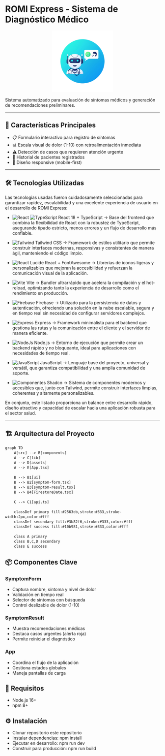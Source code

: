# ROMI Express - Sistema de Diagnóstico Médico

<div align="center">
  <img src="./src/assets/logo1.png" alt="ROMI Express Logo" width="200">
</div>

Sistema automatizado para evaluación de síntomas médicos y generación de recomendaciones preliminares.

---

## 🚀 Características Principales

- 📋 Formulario interactivo para registro de síntomas  
- 📊 Escala visual de dolor (1-10) con retroalimentación inmediata  
- ⚠️ Detección de casos que requieren atención urgente  
- 📑 Historial de pacientes registrados  
- 📱 Diseño responsive (mobile-first)  

---

## 🛠️ Tecnologías Utilizadas

Las tecnologias usadas fueron cuidadosamente seleccionadas para garantizar rapidez, escalabilidad y una excelente experiencia de usuario en el desarrollo de ROMI Express:

-  <img src="https://skillicons.dev/icons?i=react" width="40" alt="React" /> <img src="https://skillicons.dev/icons?i=ts" width="40" alt="TypeScript" />  React 18 + TypeScript → Base del frontend que combina la flexibilidad de React con la robustez de TypeScript, asegurando tipado estricto, menos errores y un flujo de desarrollo más confiable.

- <img src="https://skillicons.dev/icons?i=tailwind" width="40" alt="Tailwind" /> Tailwind CSS → Framework de estilos utilitario que permite construir interfaces modernas, responsivas y consistentes de manera ágil, manteniendo el código limpio.

- <img src="https://skillicons.dev/icons?i=react" width="40" alt="React" /> Lucide React + FontAwesome → Librerías de iconos ligeras y personalizables que mejoran la accesibilidad y refuerzan la comunicación visual de la aplicación.

- <img src="https://skillicons.dev/icons?i=vite" width="40" alt="Vite" /> Vite → Bundler ultrarrápido que acelera la compilación y el hot-reload, optimizando tanto la experiencia de desarrollo como el rendimiento en producción.

- <img src="https://skillicons.dev/icons?i=firebase" width="40" alt="Firebase" />  Firebase → Utilizado para la persistencia de datos y autenticación, ofreciendo una solución en la nube escalable, segura y en tiempo real sin necesidad de configurar servidores complejos.

- <img src="https://skillicons.dev/icons?i=express" width="40" alt="Express" /> Express → Framework minimalista para el backend que gestiona las rutas y la comunicación entre el cliente y el servidor de manera eficiente.

- <img src="https://skillicons.dev/icons?i=nodejs" width="40" alt="NodeJs" /> Node.js → Entorno de ejecución que permite crear un backend rápido y no bloqueante, ideal para aplicaciones con necesidades de tiempo real.

- <img src="https://skillicons.dev/icons?i=js" width="40" alt="JavaScript" /> JavaScript → Lenguaje base del proyecto, universal y versátil, que garantiza compatibilidad y una amplia comunidad de soporte.

- <img src="https://skillicons.dev/icons?i=ts" width="40" alt="Componentes" /> Shadcn → Sistema de componentes modernos y accesibles que, junto con Tailwind, permite construir interfaces limpias, coherentes y altamente personalizables.

En conjunto, este listado proporciona un balance entre desarrollo rápido, diseño atractivo y capacidad de escalar hacia una aplicación robusta para el sector salud.

---

## 🏗️ Arquitectura del Proyecto

```mermaid
graph TD
    A[src] --> B[components]
    A --> C[lib]
    A --> D[assets]
    A --> E[App.tsx]
    
    B --> B1[ui]
    B --> B2[symptom-form.tsx]
    B --> B3[symptom-result.tsx]
    B --> B4[FirestoreDate.tsx]
    
    C --> C1[api.ts]
    
    classDef primary fill:#2563eb,stroke:#333,stroke-width:2px,color:#fff
    classDef secondary fill:#3b82f6,stroke:#333,color:#fff
    classDef success fill:#10b981,stroke:#333,color:#fff
    
    class A primary
    class B,C,D secondary
    class E success
```

## 📦 Componentes Clave 
### SymptomForm 
- Captura nombre, síntoma y nivel de dolor
- Validación en tiempo real
- Selector de síntomas con búsqueda
- Control deslizable de dolor (1-10)

### SymptomResult 
- Muestra recomendaciones médicas
- Destaca casos urgentes (alerta roja)
- Permite reiniciar el diagnóstico

### App 
- Coordina el flujo de la aplicación
- Gestiona estados globales
- Maneja pantallas de carga

## 📌 Requisitos 
- Node.js 16+
- npm 8+

## ⚙️ Instalación 
- Clonar repositorio este repositorio
- Instalar dependencias: npm install
- Ejecutar en desarrollo: npm run dev
- Construir para producción: npm run build
